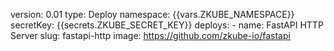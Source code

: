 version: 0.01
type: Deploy
namespace: {{vars.ZKUBE_NAMESPACE}} 
secretKey: {{secrets.ZKUBE_SECRET_KEY}}
deploys:
    - name: FastAPI HTTP Server
      slug: fastapi-http
      image: https://github.com/zkube-io/fastapi
  
